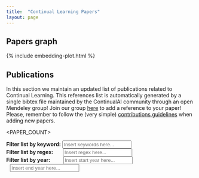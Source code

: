 ```yaml
---
title:  "Continual Learning Papers"
layout: page
---
```


## Papers graph
    
{% include embedding-plot.html %}

## Publications

In this section we maintain an updated list of publications related to Continual Learning.
This references list is automatically generated by a single bibtex file maintained
by the ContinualAI community through an open Mendeley group! Join our group [here](https://www.mendeley.com/community/continual-learning-papers/?__cf_chl_captcha_tk__=d4a16b2e7ba082bc24fbb7fb7cbba3149969ff33-1589287156-0-Aa1Wr5LQkCQwqaFz3Ho_5lc1NnR1Dn6bDEe8fZlbjwIKIQy-b28wKYYcbcdksrP0zP2e8x1BfyD3V0eiZWMVdFQ0AqGzm8qHQYklAGUPz0COhkQec_hu0O1_XFh7PtHXNKfIiyBb9TppP05KlSNIIxJk2u7lNAlGw1pWscPNhIvk_4p-5XDf-YFu3HpCDYN1IQ7bQgkGqMRYAdYtZS7gq1C_w6iykd2sA6IawsIbaCtdW08H77e-7T7rEdo91HndXMIJgV5UQBnJSwRHOl-g-8EKrUWUDHBdGQgLhiJli4y16AAGu979jkOyhtS7onFfRNXdUELb3pOiD0YS5zCnmHM6PURblRyb6HA2ma7f0JIC8DIjmK2xCcRlYqgiNrWVS3oEbS6uqn63IdxYgoSLq6vo68mS1e_Or8LGRpOE8uemjJfbVnPR4RI3mqevN5OxbgWz-CYkElgLAXeaEFqVitVCsaEmDygdit6flohhCpCd5vVs6gv1t_ALu6Q7nZIbFc386zRcqDb-MhIV7BpRIOA) to add a reference to your paper! Please, remember to follow the (very simple) [contributions guidelines](https://github.com/ContinualAI/wiki#how-to-contribute-to-the-continualai-database-of-publications) when adding new papers.

<PAPER_COUNT>


**Filter list by keyword:** <input type="text" id="myInput" onkeyup="apply_filters()" placeholder="Insert keywords here..."><br>
**Filter list by regex:** <input type="text" id="myInputreg" onkeyup="apply_filters()" placeholder="Insert regex here..." style="margin-left:22px"><br>
**Filter list by year:** <input type="text" id="filterStartYearInput" onkeyup="apply_filters()" placeholder="Insert start year here..." style="margin-left:31px"><input type="text" id="filterEndYearInput" onkeyup="apply_filters()" placeholder="Insert end year here..." style="margin-left:10px">

<TAGLIST>

<TAG>

